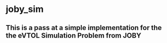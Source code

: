 # joby_sim

## This is a pass at a simple implementation for the the eVTOL Simulation Problem from JOBY

